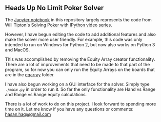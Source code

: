 ## Heads Up No Limit Poker Solver

The [Jupyter notebook](hunl.ipynb) in this repository largely represents
the code from Will Tipton's [Solving Poker with IPython video series](http://www.husng.com/content/will-tipton-hunl-video-pack-2-0).

However, I have begun editing the code to add additional features and also
make the solver more user friendly.  For example, this code was only intended
to run on Windows for Python 2, but now also works on Python 3 and MacOS.

This was accomplished by removing the Equity Array creator functionality.  There are a lot of improvements that need to be made to that part of the program, so for now you can only run the Equity Arrays on the boards that are in the [eqarray](./eqarray) folder.

I have also begun working on a GUI interface for the solver.  Simply type
``./main.py`` in order to run it.  So far the only functionality are Hand vs Range and
Range vs Range equity calculations.

There is a lot of work to do on this project.  I look forward to spending
more time on it.  Let me know if you have any questions or comments: [hasan.haq@gmail.com](hasan.haq@gmail.com)
